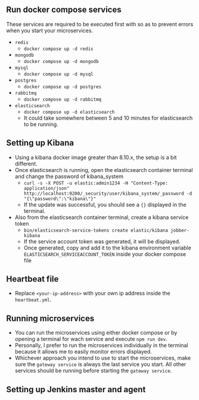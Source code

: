 ## Run docker compose services

These services are required to be executed first with so as to prevent errors when you start your microservices.

- `redis`
  - `docker compose up -d redis`
- `mongodb`
  - `docker compose up -d mongodb`
- `mysql`
  - `docker compose up -d mysql`
- `postgres`
  - `docker compose up -d postgres`
- `rabbitmq`
  - `docker compose up -d rabbitmq`
- `elasticsearch`
  - `docker compose up -d elasticsearch`
  - It could take somewhere between 5 and 10 minutes for elasticsearch to be running.

## Setting up Kibana

- Using a kibana docker image greater than 8.10.x, the setup is a bit different.
- Once elasticsearch is running, open the elasticsearch container terminal and change the password of kibana_system
  - `curl -s -X POST -u elastic:admin1234 -H "Content-Type: application/json" http://localhost:9200/_security/user/kibana_system/_password -d "{\"password\":\"kibana\"}"`
  - If the update was successful, you should see a `{}` displayed in the terminal.
- Also from the elasticsearch container terminal, create a kibana service token
  - `bin/elasticsearch-service-tokens create elastic/kibana jobber-kibana`
  - If the service account token was generated, it will be displayed.
  - Once generated, copy and add it to the kibana environment variable `ELASTICSEARCH_SERVICEACCOUNT_TOKEN` inside your docker compose file

## Heartbeat file

- Replace `<your-ip-address>` with your own ip address inside the `heartbeat.yml`.

## Running microservices

- You can run the microservices using either docker compose or by opening a terminal for wach service and execute `npm run dev`.
- Personally, I prefer to run the microservices individually in the terminal because it allows me to easily monitor errors displayed.
- Whichever approach you intend to use to start the microservices, make sure the `gateway service` is always the last service you start. All other services should be running before starting the `gateway service`.

## Setting up Jenkins master and agent
